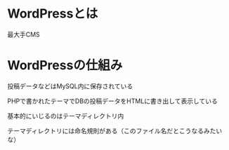 # WordPressとは

最大手CMS

# WordPressの仕組み

投稿データなどはMySQL内に保存されている

PHPで書かれたテーマでDBの投稿データをHTMLに書き出して表示している

基本的にいじるのはテーマディレクトリ内

テーマディレクトリには命名規則がある（このファイル名だとこうなるみたいな）
